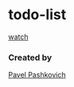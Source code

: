 # todo-list

[watch](https://pavelpashkovich.github.io/todo-list/)

### Created by

[Pavel Pashkovich](https://github.com/PavelPashkovich)
